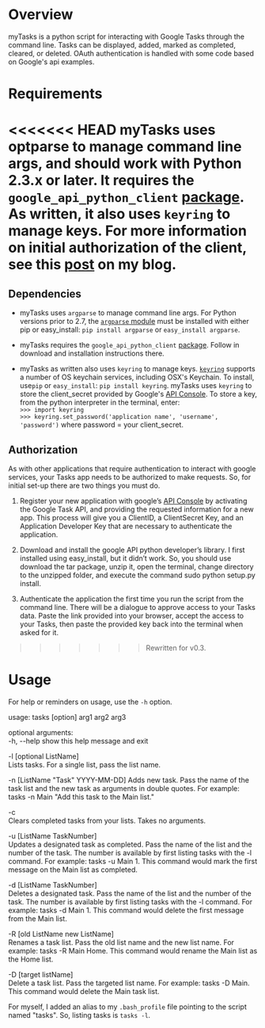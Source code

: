 # Overview

myTasks is a python script for interacting with Google Tasks through the command line. Tasks can be displayed, added, marked as completed, cleared, or deleted. OAuth authentication is handled with some code based on Google's api examples.

# Requirements

<<<<<<< HEAD
myTasks uses optparse to manage command line args, and should work with Python 2.3.x or later. It requires the `google_api_python_client` [package](http://code.google.com/p/google-api-python-client/). As written, it also uses `keyring` to manage keys. For more information on initial authorization of the client, see this [post]() on my blog.
=======
## Dependencies ##

* myTasks uses `argparse` to manage command line args. For Python versions prior to 2.7, the [`argparse` module](http://pypi.python.org/pypi/argparse) must be installed with either pip or easy_install: `pip install argparse` or `easy_install argparse`.  

* myTasks requires the `google_api_python_client` [package](http://code.google.com/p/google-api-python-client/). Follow in download and installation instructions there.  

* myTasks as written also uses `keyring` to manage keys. [`keyring`](http://pypi.python.org/pypi/keyring) supports a number of OS keychain services, including OSX's Keychain. To install, use`pip` or `easy_install`: `pip install keyring`.  myTasks uses `keyring` to store the client_secret provided by Google's [API Console](https://code.google.com/apis/console/). To store a key, from the python interpreter in the terminal, enter:   
`>>> import keyring`  
`>>> keyring.set_password('application name', 'username', 'password')`
where password = your client_secret.  
 
## Authorization ##

As with other applications that require authentication to interact with google services, your Tasks app needs to be authorized to make requests. So, for initial set-up there are two things you must do.  

1. Register your new application with google’s [API Console](https://code.google.com/apis/console/) by activating the Google Task API, and providing the requested information for a new app. This process will give you a ClientID, a ClientSecret Key, and an Application Developer Key that are necessary to authenticate the application.

2. Download and install the google API python developer’s library. I first installed using easy_install, but it didn’t work. So, you should use download the tar package, unzip it, open the terminal, change directory to the unzipped folder, and execute the command sudo python setup.py install.

3. Authenticate the application the first time you run the script from the command line. There will be a dialogue to approve access to your Tasks data. Paste the link provided into your browser, accept the access to your Tasks, then paste the provided key back into the terminal when asked for it.  


>>>>>>> Rewritten for v0.3.

# Usage

For help or reminders on usage, use the `-h` option.  

usage: tasks [option] arg1 arg2 arg3

optional arguments:  
  -h, --help            show this help message and exit  

  -l [optional ListName]  
                        Lists tasks. For a single list, pass the list name.  

  -n [ListName "Task" YYYY-MM-DD]
                        Adds new task. Pass the name of the task list and the new task as arguments in double quotes. For example:  tasks -n Main "Add this task to the Main list."

  -c                    
						Clears completed tasks from your lists. Takes no arguments.  

  -u [ListName TaskNumber]  
                        Updates a designated task as completed. Pass the name of the list and the number of the task. The number is available by first listing tasks with the -l command. For example: tasks -u Main 1. This command would mark the first message on the Main list as completed.  

  -d [ListName TaskNumber]    
                        Deletes a designated task. Pass the name of the list
                        and the number of the task. The number is available by first listing tasks with the -l command. For example: tasks -d Main 1. This command would delete the first message from the Main list.   

  -R [old ListName new ListName]    
                        Renames a task list. Pass the old list name and the
                        new list name. For example: tasks -R Main Home. This
                        command would rename the Main list as the Home list.  

  -D [target listName]   
						Delete a task list. Pass the targeted list name. For example: tasks -D Main. This command would delete the Main task list.  


For myself, I added an alias to my `.bash_profile` file pointing to the script named "tasks". So, listing tasks is `tasks -l`. 

